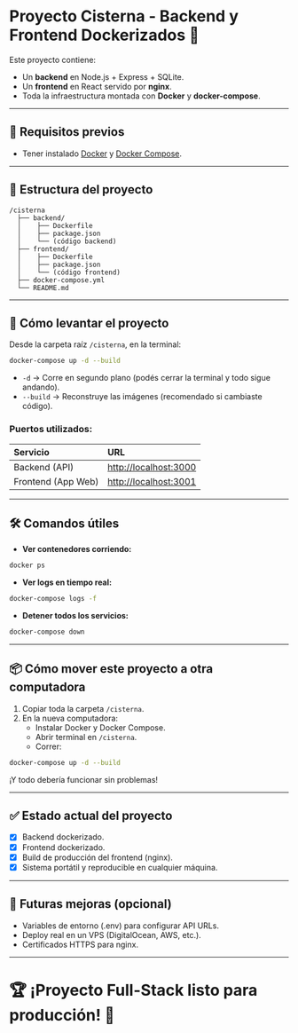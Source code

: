 # Proyecto Cisterna - Backend y Frontend Dockerizados 🚀

Este proyecto contiene:
- Un **backend** en Node.js + Express + SQLite.
- Un **frontend** en React servido por **nginx**.
- Toda la infraestructura montada con **Docker** y **docker-compose**.

---

## 🚀 Requisitos previos

- Tener instalado [Docker](https://www.docker.com/products/docker-desktop/) y [Docker Compose](https://docs.docker.com/compose/install/).

---

## 📂 Estructura del proyecto

```
/cisterna
  ├── backend/
  │    ├── Dockerfile
  │    ├── package.json
  │    └── (código backend)
  ├── frontend/
  │    ├── Dockerfile
  │    ├── package.json
  │    └── (código frontend)
  ├── docker-compose.yml
  └── README.md
```

---

## 🚀 Cómo levantar el proyecto

Desde la carpeta raíz `/cisterna`, en la terminal:

```bash
docker-compose up -d --build
```

- `-d` → Corre en segundo plano (podés cerrar la terminal y todo sigue andando).
- `--build` → Reconstruye las imágenes (recomendado si cambiaste código).

### Puertos utilizados:

| Servicio | URL |
|:---|:---|
| Backend (API) | [http://localhost:3000](http://localhost:3000) |
| Frontend (App Web) | [http://localhost:3001](http://localhost:3001) |

---

## 🛠️ Comandos útiles

- **Ver contenedores corriendo:**

```bash
docker ps
```

- **Ver logs en tiempo real:**

```bash
docker-compose logs -f
```

- **Detener todos los servicios:**

```bash
docker-compose down
```

---

## 📦 Cómo mover este proyecto a otra computadora

1. Copiar toda la carpeta `/cisterna`.
2. En la nueva computadora:
   - Instalar Docker y Docker Compose.
   - Abrir terminal en `/cisterna`.
   - Correr:

```bash
docker-compose up -d --build
```

¡Y todo debería funcionar sin problemas!

---

## ✅ Estado actual del proyecto

- [x] Backend dockerizado.
- [x] Frontend dockerizado.
- [x] Build de producción del frontend (nginx).
- [x] Sistema portátil y reproducible en cualquier máquina.

---

## 🚀 Futuras mejoras (opcional)

- Variables de entorno (.env) para configurar API URLs.
- Deploy real en un VPS (DigitalOcean, AWS, etc.).
- Certificados HTTPS para nginx.

---

# 🏆 ¡Proyecto Full-Stack listo para producción! 🚀

